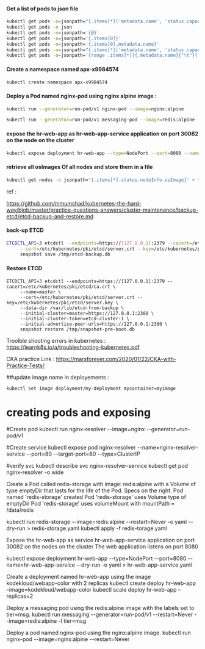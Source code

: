 #### Get a list of pods to json file 

```sh
kubectl get pods -o=jsonpath="{.items[*]['metadata.name', 'status.capacity']}" > /opt/outputs/nodes-z3444kd9.json
kubectl get pods -o json
kubectl get pods -o=jsonpath='{@}'
kubectl get pods -o=jsonpath='{.items[0]}'
kubectl get pods -o=jsonpath='{.items[0].metadata.name}'
kubectl get pods -o=jsonpath="{.items[*]['metadata.name', 'status.capacity']}"
kubectl get pods -o=jsonpath='{range .items[*]}{.metadata.name}{"\t"}{.status.startTime}{"\n"}{end}'
```



#### Create a namespace named apx-x9984574
```sh
kubectl create namespace apx-x9984574
```


#### Deploy a Pod named nginx-pod using nginx alpine image :

```sh
kubectl run --generator=run-pod/v1 nginx-pod --image=nginx:alpine

kubectl run --generator=run-pod/v1 messaging-pod --image=redis:alpine -l tier=msg #--namespace=finance 
```

#### expose the hr-web-app as hr-web-app-service application on port 30082 on the node on the cluster 

```sh
kubectl expose deployment hr-web-app --type=NodePort --port=8080 --name=hr-we-app-service --dry-run -o yaml > hr-web-app-service.yml
``` 


#### retrieve all osImages Of all nodes and store them in a file 

```sh
kubectl get nodes -o jsonpath='{.items[*].status.nodeInfo.osImage}' > test.txt
```




ref : 

https://github.com/mmumshad/kubernetes-the-hard-way/blob/master/practice-questions-answers/cluster-maintenance/backup-etcd/etcd-backup-and-restore.md

#### back-up ETCD 

```sh
ETCDCTL_API=3 etcdctl --endpoints=https://[127.0.0.1]:2379 --cacert=/etc/kubernetes/pki/etcd/ca.crt \
     --cert=/etc/kubernetes/pki/etcd/server.crt --key=/etc/kubernetes/pki/etcd/server.key \
     snapshot save /tmp/etcd-backup.db
```

#### Restore ETCD 

```
ETCDCTL_API=3 etcdctl --endpoints=https://[127.0.0.1]:2379 --cacert=/etc/kubernetes/pki/etcd/ca.crt \
     --name=master \
     --cert=/etc/kubernetes/pki/etcd/server.crt --key=/etc/kubernetes/pki/etcd/server.key \
     --data-dir /var/lib/etcd-from-backup \
     --initial-cluster=master=https://127.0.0.1:2380 \
     --initial-cluster-token=etcd-cluster-1 \
     --initial-advertise-peer-urls=https://127.0.0.1:2380 \
     snapshot restore /tmp/snapshot-pre-boot.db
```



Troolble shooting errors in kubernetes : https://learnk8s.io/a/troubleshooting-kubernetes.pdf



CKA practice Link : https://marsforever.com/2020/01/22/CKA-with-Practice-Tests/
 


##update image name in deployements :

```
kubectl set image deployment/my-deployment mycontainer=myimage
```


# creating pods and exposing

#Create pod
kubectl run nginx-resolver --image=nginx --generator=run-pod/v1

#Create service 
kubectl expose pod nginx-resolver --name=nginx-resolver-service  --port=80 --target-port=80 --type=ClusterIP

#verify svc
kubectl describe svc nginx-resolver-service
kubectl get pod nginx-resolver -o wide






Create a Pod called redis-storage with image: redis:alpine with a Volume of type emptyDir that lasts for the life of the Pod. Specs on the right.
Pod named 'redis-storage' created
Pod 'redis-storage' uses Volume type of emptyDir
Pod 'redis-storage' uses volumeMount with mountPath = /data/redis

kubectl run redis-storage --image=redis:alpine --restart=Never -o yaml --dry-run > redis-storage.yaml
kubectl apply -f redis-torage.yaml






Expose the hr-web-app as service hr-web-app-service application on port 30082 on the nodes on the cluster
The web application listens on port 8080

kubectl expose deployment hr-web-app --type=NodePort --port=8080 --name=hr-web-app-service --dry-run -o yaml > hr-web-app-service.yaml





Create a deployment named hr-web-app using the image kodekloud/webapp-color with 2 replicas
kubectl create deploy hr-web-app –image=kodekloud/webapp-color
kubectl scale deploy hr-web-app –replicas=2







Deploy a messaging pod using the redis:alpine image with the labels set to tier=msg.
kubectl run messaging --generator=run-pod/v1 --restart=Never --image=redis:alpine -l tier=msg





Deploy a pod named nginx-pod using the nginx:alpine image.
kubectl run nginx-pod --image=nginx:alpine --restart=Never


